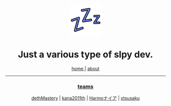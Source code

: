 <p align="center">
  <img src="https://raw.githubusercontent.com/slpy-one/.github/main/images/slpy.one.png" width="100px" height="auto">
</p>
<h1 align="center">
 Just a various type of slpy dev.
</h1>
<p align="center">
<a href="https://slpy.one" target="_blank">
  home
 </a>
  |
 <a href="https://slpy.one/about" target="_blank">
  about
 </a>
</p>
<hr>
<h3 align="center">
 <u>teams</u>
</h3>
<p align="center">
 <a href="https://github.com/dethMastery">dethMastery</a>
 |
 <a href="https://github.com/kana2011th">kana2011th</a>
 |
 <a href="https://github.com/LazyHarmo">Harmoナイア</a>
 |
 <a href="https://github.com/xtsusaku">xtsusaku</a>
</p>
